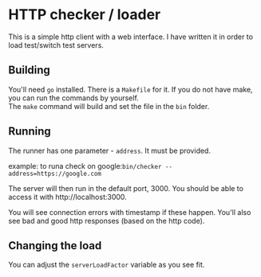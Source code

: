 HTTP checker / loader
============
This is a simple http client with a web interface.
I have written it in order to load test/switch test servers.

Building
-------------
You'll need `go` installed.
There is a `Makefile` for it. If you do not have make, you can run the commands by yourself.
<br>The `make` command will build and set the file in the `bin` folder.

Running
----------
The runner has one parameter - `address`. It must be provided.

example: to runa check on google:`bin/checker --address=https://google.com`

The server will then run in the default port, 3000. You should be able to access it with http://localhost:3000.

You will see connection errors with timestamp if these happen. You'll also see bad and good http responses (based on the http code).

Changing the load
-------------------
You can adjust the `serverLoadFactor` variable as you see fit.
